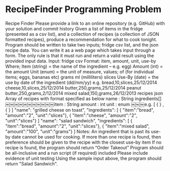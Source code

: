 # RecipeFinder Programming Problem

Recipe Finder
Please provide a link to an online repository (e.g. GitHub) with your solution and commit history
Given a list of items in the fridge (presented as a csv list), and a collection of recipes (a collection of JSON formatted recipes), produce a recommendation for what to cook tonight.
Program should be written to take two inputs; fridge csv list, and the json recipe data. You can write it as a web page which takes input through a form.
The only rule is that it must run and return a valid result using the provided input data.
Input:
fridge csv
Format: item, amount, unit, use-by Where;
Item (string) = the name of the ingredient – e.g. egg) Amount (int) = the amount
Unit (enum) = the unit of measure, values;
of (for individual items; eggs, bananas etc) grams
ml (milliliters)
slices
Use-By (date) = the use by date of the ingredient (dd/mm/yy)
e.g.
bread,10,slices,25/12/2014 cheese,10,slices,25/12/2014 butter,250,grams,25/12/2014 peanut butter,250,grams,2/12/2014 mixed salad,150,grams,26/12/2013
recipes json
Array of recipes with format specified as below
name : String ingredients[]
￼￼￼￼￼￼￼￼￼￼￼item : String amount : int unit : enum
￼￼￼e.g.
[ {
} , {
} ]
"name": "grilled cheese on
toast", "ingredients": [
 { "item":"bread", "amount":"2", "unit":"slices"},
 { "item":"cheese", "amount":"2", "unit":"slices"}
]
"name": "salad sandwich",
"ingredients": [
 { "item":"bread", "amount":"2", "unit":"slices"},
 { "item":"mixed salad", "amount":"100", "unit":"grams"}
]
Notes:
An ingredient that is past its use-by date cannot be used for cooking.
If more than one recipe is found, then preference should be given to the recipe with the closest use-by item If no recipe is found, the program should return “Order Takeout”
Program should be all-inclusive and a run script (if required)
included Please include evidence of unit testing
Using the sample input above, the program should return "Salad Sandwich".
